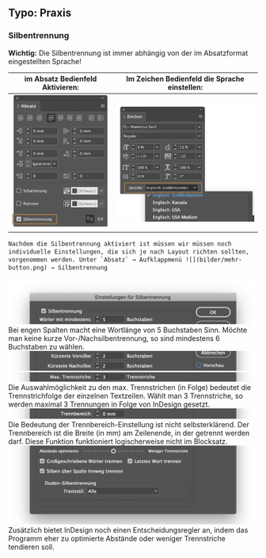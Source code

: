 ## Typo: Praxis

### Silbentrennung

**Wichtig:** Die Silbentrennung ist immer abhängig von der im Absatzformat eingestellten Sprache!

im Absatz Bedienfeld Aktivieren: | Im Zeichen Bedienfeld die Sprache einstellen:
---|---
![](bilder/silbentrennung-1.png) | ![](bilder/silbentrennung-2.png)
```
Nachdem die Silbentrennung aktiviert ist müssen wir müssen noch individuelle Einstellungen, die sich je nach Layout richten sollten, vorgenommen werden. Unter `Absatz` → Aufklappmenü ![](bilder/mehr-button.png) → Silbentrennung 
```
![](bilder/silbetrennung_s1.png)
Bei engen Spalten macht eine Wortlänge von 5 Buchstaben Sinn. Möchte man keine kurze Vor-/Nachsilbentrennung, so sind mindestens 6 Buchstaben zu wählen.
![](bilder/silbetrennung_s2.png)
![](bilder/silbetrennung_s3.png)
Die Auswahlmöglichkeit zu den max. Trennstrichen (in Folge) bedeutet die Trennstrichfolge der einzelnen Textzeilen. Wählt man 3 Trennstriche, so werden maximal 3 Trennungen in Folge von InDesign gesetzt.
![](bilder/silbetrennung_s4.png)
Die Bedeutung der Trennbereich-Einstellung ist nicht selbsterklärend. Der Trennbereich ist die Breite (in mm) am Zeilenende, in der getrennt werden darf. Diese Funktion funktioniert logischerweise nicht im Blocksatz.
![](bilder/silbetrennung_s5.png)
Zusätzlich bietet InDesign noch einen Entscheidungsregler an, indem das Programm eher zu optimierte Abstände oder weniger Trennstriche tendieren soll.
